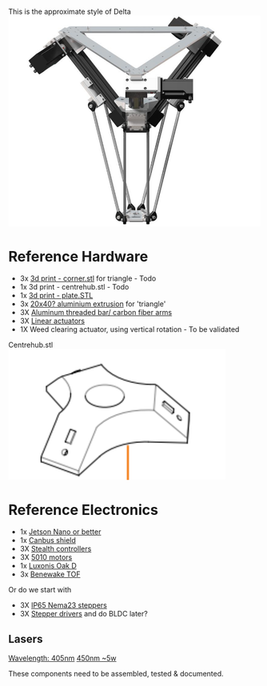 
This is the approximate style of Delta
![](https://raw.githubusercontent.com/samuk/Sawppy_Rover/e5f680594240ed2d8a4927f3c0a8c97fe7f28924/modifications/Ag/photos/delta.png)

# Reference Hardware
- 3x [3d print - corner.stl](https://openbuilds.com/builds/m3delta.1022/) for triangle - Todo
- 1x 3d print - centrehub.stl - Todo
- 1x [3d print - plate.STL](https://www.thingiverse.com/thing:1249297/files)  
- 3x [20x40? aluminium extrusion](https://openbuildspartstore.com/v-slot-20x40-linear-rail/) for 'triangle'
- 3X [Aluminum threaded bar/ carbon fiber arms](https://www.tunmaker.tn/2018/06/19/delta-robot-project/) 
- 3X [Linear actuators](https://www.aliexpress.com/item/32838215862.html)
- 1X  Weed clearing actuator, using vertical rotation - To be validated

Centrehub.stl
![](https://github.com/samuk/Sawppy_Rover/blob/main/modifications/Ag/centre.png?raw=true)

# Reference Electronics

- 1x [Jetson Nano or better](https://www.jetsonhacks.com/2020/05/04/spi-on-jetson-using-jetson-io/)
- 1x [Canbus shield](https://wiki.seeedstudio.com/2-Channel-CAN-BUS-FD-Shield-for-Raspberry-Pi/)
- 3X [Stealth controllers](https://github.com/jkirsons/stealth-controller)
- 3X [5010 motors](https://www.aliexpress.com/item/32517972556.html)
- 1x [Luxonis Oak D](https://shop.luxonis.com/products/1098obcenclosure)
- 3x [Benewake TOF](https://www.aliexpress.com/item/32958364902.html)

Or do we start with 
- 3X [IP65 Nema23 steppers](https://www.omc-stepperonline.com/waterproof-stepper-motor/p-series-ip65-waterproof-nema-24-closed-loop-stepper-motor-3nm-424-92oz-in-with-encoder-1000ppr-4000cpr.html) 
- 3X [Stepper drivers](https://www.aliexpress.com/item/32714985325.html)
and do BLDC later?

## Lasers

[Wavelength: 405nm](https://www.aliexpress.com/item/4000781652185.html)
[450nm ~5w](https://www.aliexpress.com/item/1005003640254307.html)

These components need to be assembled, tested & documented.
